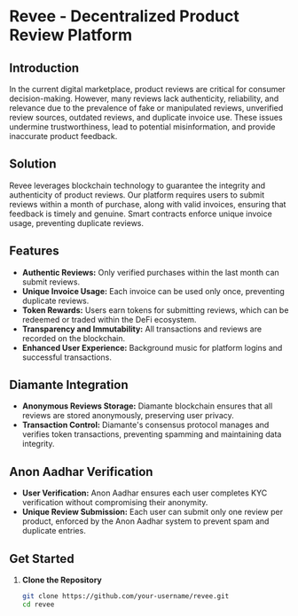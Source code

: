 # Revee - Decentralized Product Review Platform

## Introduction

In the current digital marketplace, product reviews are critical for consumer decision-making. However, many reviews lack authenticity, reliability, and relevance due to the prevalence of fake or manipulated reviews, unverified review sources, outdated reviews, and duplicate invoice use. These issues undermine trustworthiness, lead to potential misinformation, and provide inaccurate product feedback.

## Solution

Revee leverages blockchain technology to guarantee the integrity and authenticity of product reviews. Our platform requires users to submit reviews within a month of purchase, along with valid invoices, ensuring that feedback is timely and genuine. Smart contracts enforce unique invoice usage, preventing duplicate reviews.

## Features

- **Authentic Reviews:** Only verified purchases within the last month can submit reviews.
- **Unique Invoice Usage:** Each invoice can be used only once, preventing duplicate reviews.
- **Token Rewards:** Users earn tokens for submitting reviews, which can be redeemed or traded within the DeFi ecosystem.
- **Transparency and Immutability:** All transactions and reviews are recorded on the blockchain.
- **Enhanced User Experience:** Background music for platform logins and successful transactions.

## Diamante Integration

- **Anonymous Reviews Storage:** Diamante blockchain ensures that all reviews are stored anonymously, preserving user privacy.
- **Transaction Control:** Diamante's consensus protocol manages and verifies token transactions, preventing spamming and maintaining data integrity.

## Anon Aadhar Verification

- **User Verification:** Anon Aadhar ensures each user completes KYC verification without compromising their anonymity.
- **Unique Review Submission:** Each user can submit only one review per product, enforced by the Anon Aadhar system to prevent spam and duplicate entries.

## Get Started

1. **Clone the Repository**
   ```bash
   git clone https://github.com/your-username/revee.git
   cd revee
